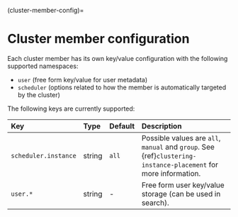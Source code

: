 (cluster-member-config)=
# Cluster member configuration

Each cluster member has its own key/value configuration with the following supported namespaces:

- `user` (free form key/value for user metadata)
- `scheduler` (options related to how the member is automatically targeted by the cluster)

The following keys are currently supported:

| Key                   | Type      | Default | Description |
| :-------------------- | :-------- | :------ | :---------- |
| `scheduler.instance`  | string    | `all`   | Possible values are `all`, `manual` and `group`. See {ref}`clustering-instance-placement` for more information.|
| `user.*`              | string    | -       | Free form user key/value storage (can be used in search). |
